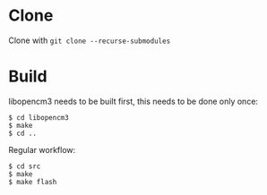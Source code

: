 # Clone
Clone with `git clone --recurse-submodules`
# Build
libopencm3 needs to be built first, this needs to be done only once:
```
$ cd libopencm3
$ make
$ cd ..
```
Regular workflow:
```
$ cd src
$ make
$ make flash
```
